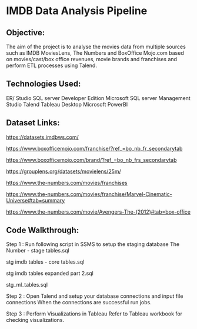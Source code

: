 # IMDB Data Analysis Pipeline

## Objective:
The aim of the project is to analyse the movies data from multiple sources such as IMDB MoviesLens, The Numbers and BoxOffice Mojo.com based on movies/cast/box office revenues, movie brands and franchises and perform ETL processes using Talend.

## Technologies Used:
ER/ Studio
SQL server Developer Edition
Microsoft SQL server Management Studio
Talend
Tableau Desktop
Microsoft PowerBI

## Dataset Links:
https://datasets.imdbws.com/

https://www.boxofficemojo.com/franchise/?ref_=bo_nb_fr_secondarytab

https://www.boxofficemojo.com/brand/?ref_=bo_nb_frs_secondarytab

https://grouplens.org/datasets/movielens/25m/

https://www.the-numbers.com/movies/franchises

https://www.the-numbers.com/movies/franchise/Marvel-Cinematic-Universe#tab=summary

https://www.the-numbers.com/movie/Avengers-The-(2012)#tab=box-office

## Code Walkthrough:

Step 1 : Run following script in SSMS to setup the staging database
The Number - stage tables.sql

stg imdb tables - core tables.sql

stg imdb tables expanded part 2.sql

stg_ml_tables.sql

Step 2 : Open Talend and setup your database connections and input file connections
When the connections are successful run jobs.

Step 3 : Perform Visualizations in Tableau
Refer to Tableau workbook for checking visualizations.


